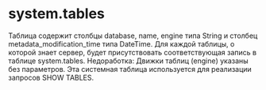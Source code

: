 # system.tables

Таблица содержит столбцы database, name, engine типа String и столбец metadata_modification_time типа DateTime.
Для каждой таблицы, о которой знает сервер, будет присутствовать соответствующая запись в таблице system.tables.
Недоработка: Движки таблиц (engine) указаны без параметров.
Эта системная таблица используется для реализации запросов SHOW TABLES.
